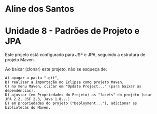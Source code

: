 # Aline dos Santos

# Unidade 8 - Padrões de Projeto e JPA
Este projeto está configurado para JSF e JPA, seguindo a estrutura de projeto Maven.

Ao baixar (clonar) este projeto, não se esqueça de:

	A) apagar a pasta ".git", 
	B) realizar a importação no Eclipse como projeto Maven, 
	C) no menu Maven, clicar em "Update Project..." (para baixar as dependências),
	D) ajustar (em Propriedades do Projeto) as "facets" do projeto (usar JPA 2.2, JSF 2.3, Java 1.8...) 
	E) em propriedades do projeto ("Deployment..."), adicionar as bibliotecas do Maven.
 
